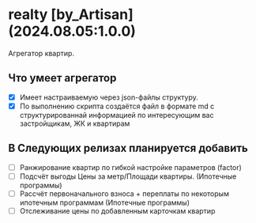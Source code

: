 # realty [by_Artisan] (2024.08.05:1.0.0)

Агрегатор квартир.

## Что умеет агрегатор

* [x] Имеет настраиваемую через json-файлы структуру.
* [x] По выполнению скрипта создаётся файл в формате md с структурированнай информацией по интересующим вас застройщикам, ЖК и квартирам

## В Следующих релизах планируется добавить

* [ ] Ранжирование квартир по гибкой настройке параметров (factor)
* [ ] Подсчёт выгоды Цены за метр/Площади квартиры. (Ипотечные программы)
* [ ] Рассчёт первоначального взноса + переплаты по некоторым ипотечным программам (Ипотечные программы)
* [ ] Отслеживание цены по добавленным карточкам квартир

